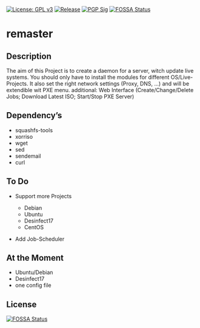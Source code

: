 [![License: GPL v3](https://img.shields.io/badge/License-GPL%20v3-blue.svg)](https://www.gnu.org/licenses/gpl-3.0)
[![Release](https://img.shields.io/badge/dynamic/json.svg?label=release&url=https://code.obermui.de/api/v1/repos/6543/remaster/releases&query=$[0].tag_name)](https://code.obermui.de/6543/remaster/releases)
[![PGP Sig](https://img.shields.io/keybase/pgp/6543)](https://mh.obermui.de/publickey.gpg)
[![FOSSA Status](https://app.fossa.io/api/projects/git%2Bgithub.com%2F6543%2Fremaster.svg?type=shield)](https://app.fossa.io/projects/git%2Bgithub.com%2F6543%2Fremaster?ref=badge_shield)

# remaster

## Description

The aim of this Project is to create a daemon for a server, witch update live systems. You should only have to install the modules for different OS/Live-Projects. It also set the right network settings (Proxy, DNS, ...) and will be extendible wit PXE menu. additional: Web Interface (Create/Change/Delete Jobs; Download Latest ISO; Start/Stop PXE Server)

## Dependency’s

- squashfs-tools
- xorriso
- wget
- sed
- sendemail
- curl

## To Do

- Support more Projects

  - Debian
  - Ubuntu
  - Desinfect17
  - CentOS

- Add Job-Scheduler

## At the Moment

- Ubuntu/Debian
- Desinfect17
- one config file


## License
[![FOSSA Status](https://app.fossa.io/api/projects/git%2Bgithub.com%2F6543%2Fremaster.svg?type=large)](https://app.fossa.io/projects/git%2Bgithub.com%2F6543%2Fremaster?ref=badge_large)
